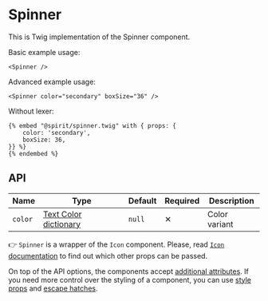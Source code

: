 # Spinner

This is Twig implementation of the Spinner component.

Basic example usage:

```twig
<Spinner />
```

Advanced example usage:

```twig
<Spinner color="secondary" boxSize="36" />
```

Without lexer:

```twig
{% embed "@spirit/spinner.twig" with { props: {
    color: 'secondary',
    boxSize: 36,
}} %}
{% endembed %}
```

## API

| Name    | Type                                      | Default | Required | Description   |
| ------- | ----------------------------------------- | ------- | -------- | ------------- |
| `color` | [Text Color dictionary][dictionary-color] | `null`  | ✕        | Color variant |

👉 `Spinner` is a wrapper of the `Icon` component.
Please, read [`Icon` documentation][icon-documentation] to find out which other props can be passed.

On top of the API options, the components accept [additional attributes][readme-additional-attributes].
If you need more control over the styling of a component, you can use [style props][readme-style-props]
and [escape hatches][readme-escape-hatches].

[dictionary-color]: https://github.com/lmc-eu/spirit-design-system/tree/main/docs/DICTIONARIES.md#color
[icon-documentation]: https://github.com/lmc-eu/spirit-design-system/blob/main/packages/web-twig/src/Resources/components/Icon/README.md
[readme-additional-attributes]: https://github.com/lmc-eu/spirit-design-system/blob/main/packages/web-twig/README.md#additional-attributes
[readme-escape-hatches]: https://github.com/lmc-eu/spirit-design-system/blob/main/packages/web-twig/README.md#escape-hatches
[readme-style-props]: https://github.com/lmc-eu/spirit-design-system/blob/main/packages/web-twig/README.md#style-props
